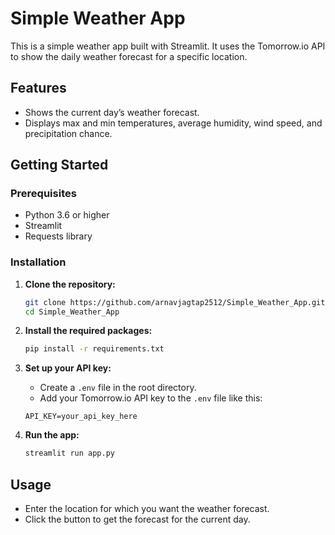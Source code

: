 # Simple Weather App

This is a simple weather app built with Streamlit. It uses the Tomorrow.io API to show the daily weather forecast for a specific location.

## Features

- Shows the current day’s weather forecast.
- Displays max and min temperatures, average humidity, wind speed, and precipitation chance.

## Getting Started

### Prerequisites

- Python 3.6 or higher
- Streamlit
- Requests library

### Installation

1. **Clone the repository:**

    ```bash
    git clone https://github.com/arnavjagtap2512/Simple_Weather_App.git
    cd Simple_Weather_App
    ```

2. **Install the required packages:**

    ```bash
    pip install -r requirements.txt
    ```

3. **Set up your API key:**

   - Create a `.env` file in the root directory.
   - Add your Tomorrow.io API key to the `.env` file like this:

    ```plaintext
    API_KEY=your_api_key_here
    ```

4. **Run the app:**

    ```bash
    streamlit run app.py
    ```

## Usage

- Enter the location for which you want the weather forecast.
- Click the button to get the forecast for the current day.